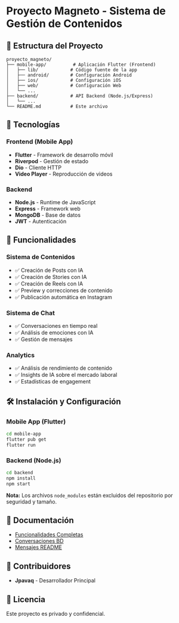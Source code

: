 # Proyecto Magneto - Sistema de Gestión de Contenidos

## 📁 Estructura del Proyecto

```
proyecto_magneto/
├── mobile-app/          # Aplicación Flutter (Frontend)
│   ├── lib/            # Código fuente de la app
│   ├── android/        # Configuración Android
│   ├── ios/            # Configuración iOS
│   ├── web/            # Configuración Web
│   └── ...
├── backend/            # API Backend (Node.js/Express)
│   └── ...
└── README.md           # Este archivo
```

## 🚀 Tecnologías

### Frontend (Mobile App)
- **Flutter** - Framework de desarrollo móvil
- **Riverpod** - Gestión de estado
- **Dio** - Cliente HTTP
- **Video Player** - Reproducción de videos

### Backend
- **Node.js** - Runtime de JavaScript
- **Express** - Framework web
- **MongoDB** - Base de datos
- **JWT** - Autenticación

## 📱 Funcionalidades

### Sistema de Contenidos
- ✅ Creación de Posts con IA
- ✅ Creación de Stories con IA  
- ✅ Creación de Reels con IA
- ✅ Preview y correcciones de contenido
- ✅ Publicación automática en Instagram

### Sistema de Chat
- ✅ Conversaciones en tiempo real
- ✅ Análisis de emociones con IA
- ✅ Gestión de mensajes

### Analytics
- ✅ Análisis de rendimiento de contenido
- ✅ Insights de IA sobre el mercado laboral
- ✅ Estadísticas de engagement

## 🛠️ Instalación y Configuración

### Mobile App (Flutter)
```bash
cd mobile-app
flutter pub get
flutter run
```

### Backend (Node.js)
```bash
cd backend
npm install
npm start
```

**Nota:** Los archivos `node_modules` están excluidos del repositorio por seguridad y tamaño.

## 📄 Documentación

- [Funcionalidades Completas](FUNCIONALIDADES_COMPLETAS.md)
- [Conversaciones BD](CONVERSACIONES_BD.md)
- [Mensajes README](MENSAJES_README.md)

## 👥 Contribuidores

- **Jpavaq** - Desarrollador Principal

## 📝 Licencia

Este proyecto es privado y confidencial.
